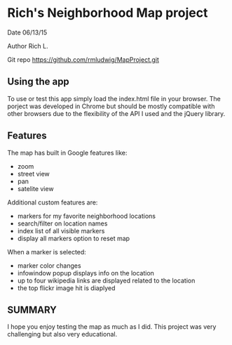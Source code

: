 Rich's Neighborhood Map project
===============================

Date 06/13/15

Author Rich L.

Git repo https://github.com/rmludwig/MapProject.git


Using the app
-------------

To use or test this app simply load the index.html file in your browser. The porject was developed in Chrome but should be mostly compatible with other browsers due to the flexibility of the API I used and the jQuery library.

Features
--------

The map has built in Google features like:
+ zoom
+ street view
+ pan
+ satelite view

Additional custom features are:
+ markers for my favorite neighborhood locations
+ search/filter on location names
+ index list of all visible markers
+ display all markers option to reset map

When a marker is selected:
+ marker color changes
+ infowindow popup displays info on the location
+ up to four wikipedia links are displayed related to the location
+ the top flickr image hit is diaplyed


SUMMARY
-------

I hope you enjoy testing the map as much as I did. This project was very challenging but also very educational. 